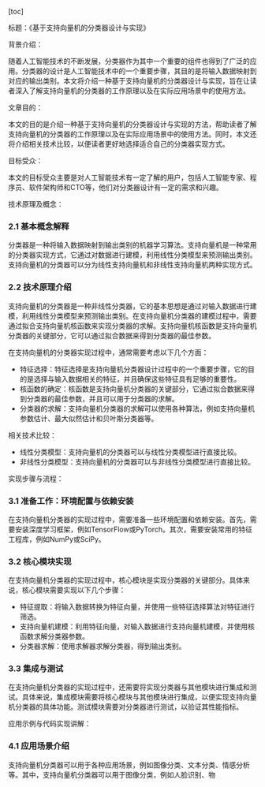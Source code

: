 
[toc]                    
                
                
标题：《基于支持向量机的分类器设计与实现》

背景介绍：

随着人工智能技术的不断发展，分类器作为其中一个重要的组件也得到了广泛的应用。分类器的设计是人工智能技术中的一个重要步骤，其目的是将输入数据映射到对应的输出类别。本文将介绍一种基于支持向量机的分类器设计与实现，旨在让读者深入了解支持向量机的分类器的工作原理以及在实际应用场景中的使用方法。

文章目的：

本文的目的是介绍一种基于支持向量机的分类器设计与实现的方法，帮助读者了解支持向量机的分类器的工作原理以及在实际应用场景中的使用方法。同时，本文还将介绍相关技术比较，以便读者更好地选择适合自己的分类器实现方式。

目标受众：

本文的目标受众主要是对人工智能技术有一定了解的用户，包括人工智能专家、程序员、软件架构师和CTO等，他们对分类器设计有一定的需求和兴趣。

技术原理及概念：

### 2.1 基本概念解释

分类器是一种将输入数据映射到输出类别的机器学习算法。支持向量机是一种常用的分类器实现方式，它通过对数据进行建模，利用线性分类模型来预测输出类别。支持向量机的分类器可以分为线性支持向量机和非线性支持向量机两种实现方式。

### 2.2 技术原理介绍

支持向量机的分类器是一种非线性分类器，它的基本思想是通过对输入数据进行建模，利用线性分类模型来预测输出类别。在支持向量机分类器的建模过程中，需要通过拟合支持向量机核函数来实现分类器的求解。支持向量机核函数是支持向量机分类器的关键部分，它可以通过拟合数据来得到分类器的最佳参数。

在支持向量机的分类器实现过程中，通常需要考虑以下几个方面：

- 特征选择：特征选择是支持向量机分类器设计过程中的一个重要步骤，它的目的是选择与输入数据相关的特征，并且确保这些特征具有足够的重要性。
- 核函数的确定：核函数是支持向量机分类器的关键部分，它通过拟合数据来得到分类器的最佳参数，并且可以用于分类器的求解。
- 分类器的求解：支持向量机分类器的求解可以使用各种算法，例如支持向量机参数估计、最大似然估计和贝叶斯分类器等。

相关技术比较：

- 线性分类模型：支持向量机的分类器可以与线性分类模型进行直接比较。
- 非线性分类模型：支持向量机的分类器可以与非线性分类模型进行直接比较。

实现步骤与流程：

### 3.1 准备工作：环境配置与依赖安装

在支持向量机分类器的实现过程中，需要准备一些环境配置和依赖安装。首先，需要安装深度学习框架，例如TensorFlow或PyTorch。其次，需要安装常用的特征工程库，例如NumPy或SciPy。

### 3.2 核心模块实现

在支持向量机分类器的实现过程中，核心模块是实现分类器的关键部分。具体来说，核心模块需要实现以下几个步骤：

- 特征提取：将输入数据转换为特征向量，并使用一些特征选择算法对特征进行筛选。
- 支持向量机建模：利用特征向量，对输入数据进行支持向量机建模，并使用核函数求解分类器参数。
- 分类器求解：使用求解器求解分类器，得到输出类别。

### 3.3 集成与测试

在支持向量机分类器的实现过程中，还需要将实现分类器与其他模块进行集成和测试。具体来说，集成模块需要将核心模块与其他模块进行集成，以便实现支持向量机分类器的具体功能。测试模块需要对分类器进行测试，以验证其性能指标。

应用示例与代码实现讲解：

### 4.1 应用场景介绍

支持向量机分类器可以用于各种应用场景，例如图像分类、文本分类、情感分析等。其中，支持向量机分类器可以用于图像分类，例如人脸识别、物

